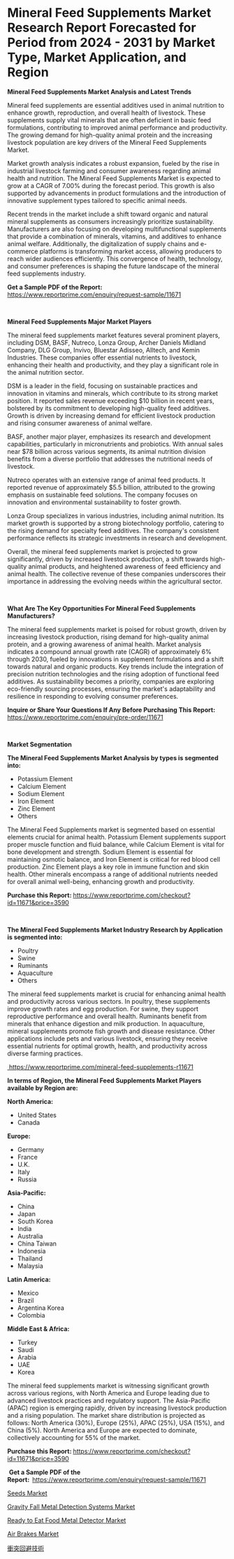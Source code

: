 <p><h1>Mineral Feed Supplements Market Research Report Forecasted for Period from 2024 -  2031 by Market Type, Market Application, and Region</h1></p><p><strong>Mineral Feed Supplements Market Analysis and Latest Trends</strong></p>
<p><p>Mineral feed supplements are essential additives used in animal nutrition to enhance growth, reproduction, and overall health of livestock. These supplements supply vital minerals that are often deficient in basic feed formulations, contributing to improved animal performance and productivity. The growing demand for high-quality animal protein and the increasing livestock population are key drivers of the Mineral Feed Supplements Market.</p><p>Market growth analysis indicates a robust expansion, fueled by the rise in industrial livestock farming and consumer awareness regarding animal health and nutrition. The Mineral Feed Supplements Market is expected to grow at a CAGR of 7.00% during the forecast period. This growth is also supported by advancements in product formulations and the introduction of innovative supplement types tailored to specific animal needs.</p><p>Recent trends in the market include a shift toward organic and natural mineral supplements as consumers increasingly prioritize sustainability. Manufacturers are also focusing on developing multifunctional supplements that provide a combination of minerals, vitamins, and additives to enhance animal welfare. Additionally, the digitalization of supply chains and e-commerce platforms is transforming market access, allowing producers to reach wider audiences efficiently. This convergence of health, technology, and consumer preferences is shaping the future landscape of the mineral feed supplements industry.</p></p>
<p><strong>Get a Sample PDF of the Report:&nbsp;</strong> <a href="https://www.reportprime.com/enquiry/request-sample/11671">https://www.reportprime.com/enquiry/request-sample/11671</a></p>
<p>&nbsp;</p>
<p><strong>Mineral Feed Supplements Major Market Players</strong></p>
<p><p>The mineral feed supplements market features several prominent players, including DSM, BASF, Nutreco, Lonza Group, Archer Daniels Midland Company, DLG Group, Invivo, Bluestar Adisseo, Alltech, and Kemin Industries. These companies offer essential nutrients to livestock, enhancing their health and productivity, and they play a significant role in the animal nutrition sector.</p><p>DSM is a leader in the field, focusing on sustainable practices and innovation in vitamins and minerals, which contribute to its strong market position. It reported sales revenue exceeding $10 billion in recent years, bolstered by its commitment to developing high-quality feed additives. Growth is driven by increasing demand for efficient livestock production and rising consumer awareness of animal welfare.</p><p>BASF, another major player, emphasizes its research and development capabilities, particularly in micronutrients and probiotics. With annual sales near $78 billion across various segments, its animal nutrition division benefits from a diverse portfolio that addresses the nutritional needs of livestock.</p><p>Nutreco operates with an extensive range of animal feed products. It reported revenue of approximately $5.5 billion, attributed to the growing emphasis on sustainable feed solutions. The company focuses on innovation and environmental sustainability to foster growth.</p><p>Lonza Group specializes in various industries, including animal nutrition. Its market growth is supported by a strong biotechnology portfolio, catering to the rising demand for specialty feed additives. The company's consistent performance reflects its strategic investments in research and development.</p><p>Overall, the mineral feed supplements market is projected to grow significantly, driven by increased livestock production, a shift towards high-quality animal products, and heightened awareness of feed efficiency and animal health. The collective revenue of these companies underscores their importance in addressing the evolving needs within the agricultural sector.</p></p>
<p>&nbsp;</p>
<p><strong>What Are The Key Opportunities For Mineral Feed Supplements Manufacturers?</strong></p>
<p><p>The mineral feed supplements market is poised for robust growth, driven by increasing livestock production, rising demand for high-quality animal protein, and a growing awareness of animal health. Market analysis indicates a compound annual growth rate (CAGR) of approximately 6% through 2030, fueled by innovations in supplement formulations and a shift towards natural and organic products. Key trends include the integration of precision nutrition technologies and the rising adoption of functional feed additives. As sustainability becomes a priority, companies are exploring eco-friendly sourcing processes, ensuring the market's adaptability and resilience in responding to evolving consumer preferences.</p></p>
<p><strong>Inquire or Share Your Questions If Any Before Purchasing This Report:</strong> <a href="https://www.reportprime.com/enquiry/pre-order/11671">https://www.reportprime.com/enquiry/pre-order/11671</a></p>
<p>&nbsp;</p>
<p><strong>Market Segmentation</strong></p>
<p><strong>The Mineral Feed Supplements Market Analysis by types is segmented into:</strong></p>
<p><ul><li>Potassium Element</li><li>Calcium Element</li><li>Sodium Element</li><li>Iron Element</li><li>Zinc Element</li><li>Others</li></ul></p>
<p><p>The Mineral Feed Supplements market is segmented based on essential elements crucial for animal health. Potassium Element supplements support proper muscle function and fluid balance, while Calcium Element is vital for bone development and strength. Sodium Element is essential for maintaining osmotic balance, and Iron Element is critical for red blood cell production. Zinc Element plays a key role in immune function and skin health. Other minerals encompass a range of additional nutrients needed for overall animal well-being, enhancing growth and productivity.</p></p>
<p><strong>Purchase this Report:&nbsp;</strong><a href="https://www.reportprime.com/checkout?id=11671&price=3590">https://www.reportprime.com/checkout?id=11671&price=3590</a></p>
<p>&nbsp;</p>
<p><strong>The Mineral Feed Supplements Market Industry Research by Application is segmented into:</strong></p>
<p><ul><li>Poultry</li><li>Swine</li><li>Ruminants</li><li>Aquaculture</li><li>Others</li></ul></p>
<p><p>The mineral feed supplements market is crucial for enhancing animal health and productivity across various sectors. In poultry, these supplements improve growth rates and egg production. For swine, they support reproductive performance and overall health. Ruminants benefit from minerals that enhance digestion and milk production. In aquaculture, mineral supplements promote fish growth and disease resistance. Other applications include pets and various livestock, ensuring they receive essential nutrients for optimal growth, health, and productivity across diverse farming practices.</p></p>
<p><a href="https://www.reportprime.com/mineral-feed-supplements-r11671">&nbsp;https://www.reportprime.com/mineral-feed-supplements-r11671</a></p>
<p><strong>In terms of Region, the Mineral Feed Supplements Market Players available by Region are:</strong></p>
<p>
    <p> <strong> North America: </strong>
        <ul>
            <li>United States</li>
            <li>Canada</li>
        </ul>
        </p> 
    <p> <strong> Europe: </strong>
        <ul>
            <li>Germany</li>
            <li>France</li>
            <li>U.K.</li>
            <li>Italy</li>
            <li>Russia</li>
        </ul>
        </p> 
    <p> <strong> Asia-Pacific: </strong>
        <ul>
            <li>China</li>
            <li>Japan</li>
            <li>South Korea</li>
            <li>India</li>
            <li>Australia</li>
            <li>China Taiwan</li>
            <li>Indonesia</li>
            <li>Thailand</li>
            <li>Malaysia</li>
        </ul>
        </p> 
    <p> <strong> Latin America: </strong>
        <ul>
            <li>Mexico</li>
            <li>Brazil</li>
            <li>Argentina Korea</li>
            <li>Colombia</li>
        </ul>
        </p> 
    <p> <strong> Middle East & Africa: </strong>
        <ul>
            <li>Turkey</li>
            <li>Saudi</li>
            <li>Arabia</li>
            <li>UAE</li>
            <li>Korea</li>
        </ul>
    </p>
    </p>
<p><p>The mineral feed supplements market is witnessing significant growth across various regions, with North America and Europe leading due to advanced livestock practices and regulatory support. The Asia-Pacific (APAC) region is emerging rapidly, driven by increasing livestock production and a rising population. The market share distribution is projected as follows: North America (30%), Europe (25%), APAC (25%), USA (15%), and China (5%). North America and Europe are expected to dominate, collectively accounting for 55% of the market.</p></p>
<p><strong>Purchase this Report: </strong><a href="https://www.reportprime.com/checkout?id=11671&price=3590">https://www.reportprime.com/checkout?id=11671&price=3590</a></p>
<p>&nbsp;<strong>Get a Sample PDF of the Report:&nbsp;&nbsp;</strong><a href="https://www.reportprime.com/enquiry/request-sample/11671">https://www.reportprime.com/enquiry/request-sample/11671</a></p>
<p><strong></strong></p>
<p><p><a href="https://github.com/GroverBarry/Market-Research-Report-List-7/blob/main/seeds-market.md">Seeds Market</a></p><p><a href="https://issuu.com/reportprime-2/docs/gravity-fall-metal-detection-system_7b2fdc9d8fffdf">Gravity Fall Metal Detection Systems Market</a></p><p><a href="https://issuu.com/reportprime-2/docs/ready-to-eat-food-metal-detector-ma_899f66a1c0d69e">Ready to Eat Food Metal Detector Market</a></p><p><a href="https://medium.com/@aylinschumm/air-brakes-market-a-global-and-regional-analysis-focus-on-end-user-product-and-region-c58e41404330">Air Brakes Market</a></p><p><a href="https://medium.com/@oswaldheman9gu/%E8%A1%9D%E7%AA%81%E5%9B%9E%E9%81%BF%E6%8A%80%E8%A1%93%E5%B8%82%E5%A0%B4%E3%81%AE%E8%A6%8F%E6%A8%A1%E3%81%A8%E3%82%B7%E3%82%A7%E3%82%A2%E5%88%86%E6%9E%90-%E6%88%90%E9%95%B7%E3%83%88%E3%83%AC%E3%83%B3%E3%83%89%E3%81%A8%E4%BA%88%E6%B8%AC-2024-2031-3906d090608e">衝突回避技術</a></p></p>
